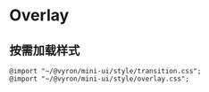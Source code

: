 # Overlay

## 按需加载样式

```less
@import "~/@vyron/mini-ui/style/transition.css";
@import "~/@vyron/mini-ui/style/overlay.css";
```
